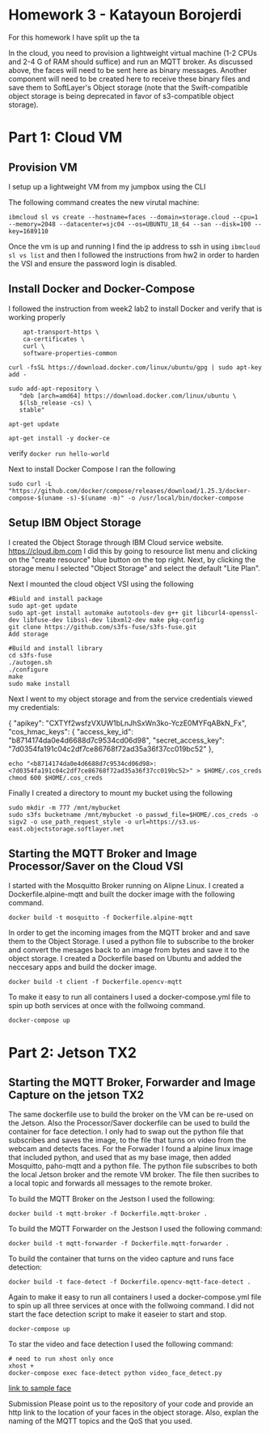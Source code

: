 # Homework 3 - Katayoun Borojerdi

For this homework I have split up the ta

In the cloud, you need to provision a lightweight virtual machine (1-2 CPUs and 2-4 G of RAM should suffice) and run an MQTT broker. As discussed above, the faces will need to be sent here as binary messages. Another component will need to be created here to receive these binary files and save them to SoftLayer's Object storage (note that the Swift-compatible object storage is being deprecated in favor of s3-compatible object storage).

# Part 1: Cloud VM

## Provision VM
I setup up a lightweight VM from my jumpbox using the CLI 

The following command creates the new virutal machine:
```
ibmcloud sl vs create --hostname=faces --domain=storage.cloud --cpu=1 --memory=2048 --datacenter=sjc04 --os=UBUNTU_18_64 --san --disk=100 --key=1689110
```
Once the vm is up and running I find the ip address to ssh in using ``` ibmcloud sl vs list ``` and then I followed the instructions from hw2 in order to harden the VSI and ensure the password login is disabled.  

## Install Docker and Docker-Compose

I followed the instruction from week2 lab2 to install Docker and verify that is working properly
```apt-get install -y \
    apt-transport-https \
    ca-certificates \
    curl \
    software-properties-common
	
curl -fsSL https://download.docker.com/linux/ubuntu/gpg | sudo apt-key add -

sudo add-apt-repository \
   "deb [arch=amd64] https://download.docker.com/linux/ubuntu \
   $(lsb_release -cs) \
   stable"	

apt-get update

apt-get install -y docker-ce
```
verify ```docker run hello-world```

Next to install Docker Compose I ran the following

```sudo curl -L "https://github.com/docker/compose/releases/download/1.25.3/docker-compose-$(uname -s)-$(uname -m)" -o /usr/local/bin/docker-compose```

## Setup IBM Object Storage

I created the Object Storage through IBM Cloud service website. https://cloud.ibm.com
I did this by going to resource list menu and clicking on the "create resource" blue button on the top right. 
Next, by clicking the storage menu I selected "Object Storage" and select the default "Lite Plan".

Next I mounted the cloud object VSI using the following
```
#Biuld and install package
sudo apt-get update
sudo apt-get install automake autotools-dev g++ git libcurl4-openssl-dev libfuse-dev libssl-dev libxml2-dev make pkg-config
git clone https://github.com/s3fs-fuse/s3fs-fuse.git
Add storage

#Build and install library
cd s3fs-fuse
./autogen.sh
./configure
make
sudo make install
```
Next I went to my object storage and from the service credentials viewed my credentials:

{
  "apikey": "CXTYf2wsfzVXUW1bLnJhSxWn3ko-YczE0MYFqABkN_Fx",
  "cos_hmac_keys": {
    "access_key_id": "b8714174da0e4d6688d7c9534cd06d98",
    "secret_access_key": "7d0354fa191c04c2df7ce86768f72ad35a36f37cc019bc52"
  },


```
echo "<b8714174da0e4d6688d7c9534cd06d98>:<7d0354fa191c04c2df7ce86768f72ad35a36f37cc019bc52>" > $HOME/.cos_creds
chmod 600 $HOME/.cos_creds
```
Finally I created a directory to mount my bucket using the following

```
sudo mkdir -m 777 /mnt/mybucket
sudo s3fs bucketname /mnt/mybucket -o passwd_file=$HOME/.cos_creds -o sigv2 -o use_path_request_style -o url=https://s3.us-east.objectstorage.softlayer.net
```

## Starting the MQTT Broker and Image Processor/Saver on the Cloud VSI
I started with the Mosquitto Broker running on Alipne Linux. I created a Dockerfile.alpine-mqtt and built the docker image with the following command.
```
docker build -t mosquitto -f Dockerfile.alpine-mqtt
```
In order to get the incoming images from the MQTT broker and and save them to the Object Storage. I used a python file to subscribe to the broker and convert the mesages back to an image from bytes and save it to the object storage. I created a Dockerfile based on Ubuntu and added the neccesary apps and build the docker image.
```
docker build -t client -f Dockerfile.opencv-mqtt
```

To make it easy to run all containers I used a docker-compose.yml file to spin up both services at once with the follwoing command.
```
docker-compose up
```
# Part 2: Jetson TX2

## Starting the MQTT Broker, Forwarder and Image Capture on the jetson TX2
The same dockerfile use to build the broker on the VM can be re-used on the Jetson. Also the Processor/Saver dockerfile can be used to build the container for face detection. I only had to swap out the python file that subscribes and saves the image, to the file that turns on video from the webcam and detects faces. For the Forwader I found a alpine linux image that included python, and used that as my base image, then added Mosquitto, paho-mqtt and a python file. The python file subscribes to both the local Jetson broker and the remote VM broker. The file then sucribes to a local topic and forwards all messages to the remote broker. 

To build the MQTT Broker on the Jestson I used the following:
```
docker build -t mqtt-broker -f Dockerfile.mqtt-broker .
```

To build the MQTT Forwarder on the Jestson I used the following command:
```
docker build -t mqtt-forwarder -f Dockerfile.mqtt-forwarder .
```

To build the container that turns on the video capture and runs face detection:
```
docker build -t face-detect -f Dockerfile.opencv-mqtt-face-detect .
```

Again to make it easy to run all containers I used a docker-compose.yml file to spin up all three services at once with the follwoing command. I did not start the face detection script to make it easeier to start and stop.
```
docker-compose up
```

To star the video and face detection I used the following command:
```
# need to run xhost only once
xhost + 
docker-compose exec face-detect python video_face_detect.py
```



[link to sample face](https://s3.us-south.cloud-object-storage.appdomain.cloud/cloud-object-storage-w251-hw3-faces/myface.png)


Submission
Please point us to the repository of your code and provide an http link to the location of your faces in the object storage. Also, explan the naming of the MQTT topics and the QoS that you used.


